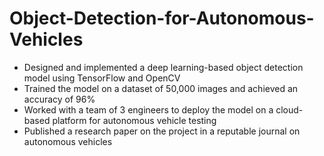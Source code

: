# Object-Detection-for-Autonomous-Vehicles

- Designed and implemented a deep learning-based object detection
model using TensorFlow and OpenCV
- Trained the model on a dataset of 50,000 images and achieved an
accuracy of 96%
- Worked with a team of 3 engineers to deploy the model on a cloud-based
platform for autonomous vehicle testing
- Published a research paper on the project in a reputable journal on
autonomous vehicles
